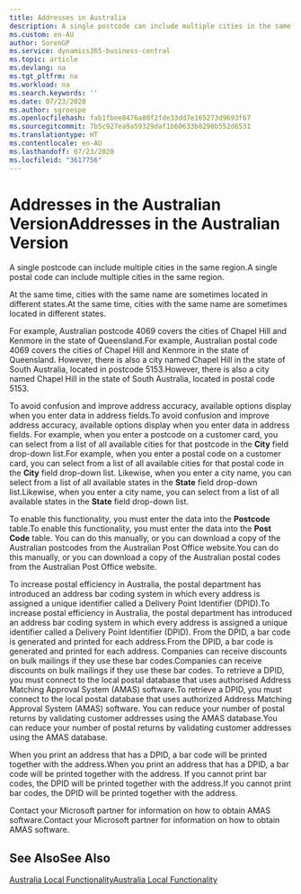 ```yaml
---
title: Addresses in Australia
description: A single postcode can include multiple cities in the same region.
ms.custom: en-AU
author: SorenGP
ms.service: dynamics365-business-central
ms.topic: article
ms.devlang: na
ms.tgt_pltfrm: na
ms.workload: na
ms.search.keywords: ''
ms.date: 07/23/2020
ms.author: sgroespe
ms.openlocfilehash: fab1fbee8476a80f2fde33dd7e165273d9693f67
ms.sourcegitcommit: 7b5c927ea9a59329daf1b60633b8290b552d6531
ms.translationtype: HT
ms.contentlocale: en-AU
ms.lasthandoff: 07/23/2020
ms.locfileid: "3617756"
---
```

# <a name="addresses-in-the-australian-version"></a><span data-ttu-id="dead1-103">Addresses in the Australian Version</span><span class="sxs-lookup"><span data-stu-id="dead1-103">Addresses in the Australian Version</span></span>

<span data-ttu-id="dead1-104">A single postcode can include multiple cities in the same region.</span><span class="sxs-lookup"><span data-stu-id="dead1-104">A single postal code can include multiple cities in the same region.</span></span>  

<span data-ttu-id="dead1-105">At the same time, cities with the same name are sometimes located in different states.</span><span class="sxs-lookup"><span data-stu-id="dead1-105">At the same time, cities with the same name are sometimes located in different states.</span></span>  

<span data-ttu-id="dead1-106">For example, Australian postcode 4069 covers the cities of Chapel Hill and Kenmore in the state of Queensland.</span><span class="sxs-lookup"><span data-stu-id="dead1-106">For example, Australian postal code 4069 covers the cities of Chapel Hill and Kenmore in the state of Queensland.</span></span> <span data-ttu-id="dead1-107">However, there is also a city named Chapel Hill in the state of South Australia, located in postcode 5153.</span><span class="sxs-lookup"><span data-stu-id="dead1-107">However, there is also a city named Chapel Hill in the state of South Australia, located in postal code 5153.</span></span>  

<span data-ttu-id="dead1-108">To avoid confusion and improve address accuracy, available options display when you enter data in address fields.</span><span class="sxs-lookup"><span data-stu-id="dead1-108">To avoid confusion and improve address accuracy, available options display when you enter data in address fields.</span></span> <span data-ttu-id="dead1-109">For example, when you enter a postcode on a customer card, you can select from a list of all available cities for that postcode in the **City** field drop-down list.</span><span class="sxs-lookup"><span data-stu-id="dead1-109">For example, when you enter a postal code on a customer card, you can select from a list of all available cities for that postal code in the **City** field drop-down list.</span></span> <span data-ttu-id="dead1-110">Likewise, when you enter a city name, you can select from a list of all available states in the **State** field drop-down list.</span><span class="sxs-lookup"><span data-stu-id="dead1-110">Likewise, when you enter a city name, you can select from a list of all available states in the **State** field drop-down list.</span></span>  

<span data-ttu-id="dead1-111">To enable this functionality, you must enter the data into the **Postcode** table.</span><span class="sxs-lookup"><span data-stu-id="dead1-111">To enable this functionality, you must enter the data into the **Post Code** table.</span></span> <span data-ttu-id="dead1-112">You can do this manually, or you can download a copy of the Australian postcodes from the Australian Post Office website.</span><span class="sxs-lookup"><span data-stu-id="dead1-112">You can do this manually, or you can download a copy of the Australian postal codes from the Australian Post Office website.</span></span>  

<span data-ttu-id="dead1-113">To increase postal efficiency in Australia, the postal department has introduced an address bar coding system in which every address is assigned a unique identifier called a Delivery Point Identifier (DPID).</span><span class="sxs-lookup"><span data-stu-id="dead1-113">To increase postal efficiency in Australia, the postal department has introduced an address bar coding system in which every address is assigned a unique identifier called a Delivery Point Identifier (DPID).</span></span> <span data-ttu-id="dead1-114">From the DPID, a bar code is generated and printed for each address.</span><span class="sxs-lookup"><span data-stu-id="dead1-114">From the DPID, a bar code is generated and printed for each address.</span></span> <span data-ttu-id="dead1-115">Companies can receive discounts on bulk mailings if they use these bar codes.</span><span class="sxs-lookup"><span data-stu-id="dead1-115">Companies can receive discounts on bulk mailings if they use these bar codes.</span></span> <span data-ttu-id="dead1-116">To retrieve a DPID, you must connect to the local postal database that uses authorised Address Matching Approval System (AMAS) software.</span><span class="sxs-lookup"><span data-stu-id="dead1-116">To retrieve a DPID, you must connect to the local postal database that uses authorized Address Matching Approval System (AMAS) software.</span></span> <span data-ttu-id="dead1-117">You can reduce your number of postal returns by validating customer addresses using the AMAS database.</span><span class="sxs-lookup"><span data-stu-id="dead1-117">You can reduce your number of postal returns by validating customer addresses using the AMAS database.</span></span>  

<span data-ttu-id="dead1-118">When you print an address that has a DPID, a bar code will be printed together with the address.</span><span class="sxs-lookup"><span data-stu-id="dead1-118">When you print an address that has a DPID, a bar code will be printed together with the address.</span></span> <span data-ttu-id="dead1-119">If you cannot print bar codes, the DPID will be printed together with the address.</span><span class="sxs-lookup"><span data-stu-id="dead1-119">If you cannot print bar codes, the DPID will be printed together with the address.</span></span>  

<span data-ttu-id="dead1-120">Contact your Microsoft partner for information on how to obtain AMAS software.</span><span class="sxs-lookup"><span data-stu-id="dead1-120">Contact your Microsoft partner for information on how to obtain AMAS software.</span></span>  

## <a name="see-also"></a><span data-ttu-id="dead1-121">See Also</span><span class="sxs-lookup"><span data-stu-id="dead1-121">See Also</span></span>  
 [<span data-ttu-id="dead1-122">Australia Local Functionality</span><span class="sxs-lookup"><span data-stu-id="dead1-122">Australia Local Functionality</span></span>](australia-local-functionality.md)
